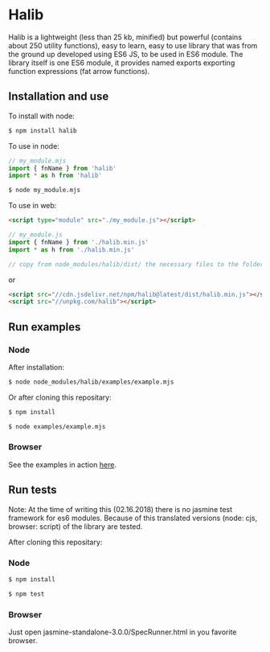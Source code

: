 # Halib

Halib is a lightweight (less than 25 kb, minified) but powerful (contains about 250 utility functions),
easy to learn, easy to use library
that was from the ground up developed using ES6 JS, to be used in ES6 module. The library itself
is one ES6 module, it provides named exports exporting function expressions (fat arrow functions).


## Installation and use

To install with node:
```bash
$ npm install halib
```

To use in node:
```javascript
// my_module.mjs
import { fnName } from 'halib'
import * as h from 'halib'
```
```bash
$ node my_module.mjs
```

To use in web:
```html
<script type="module" src="./my_module.js"></script>
```

```javascript
// my_module.js
import { fnName } from './halib.min.js'
import * as h from './halib.min.js'
```
```javascript
// copy from node_modules/halib/dist/ the necessary files to the folder of my_module.js 
```
or
```html
<script src="//cdn.jsdelivr.net/npm/halib@latest/dist/halib.min.js"></script>
<script src="//unpkg.com/halib"></script>
```


## Run examples

### Node

After installation:
```bash
$ node node_modules/halib/examples/example.mjs
```
Or after cloning this repositary:
```bash
$ npm install
```
```bash
$ node examples/example.mjs
```

### Browser

See the examples in action [here](http://mts.nhely.hu/examples).

## Run tests
Note: At the time of writing this (02.16.2018) there is no jasmine test framework for es6 modules.
Because of this translated versions (node: cjs, browser: script) of the library are tested.


After cloning this repositary:
### Node
```bash
$ npm install
```
```bash
$ npm test
```

### Browser
Just open jasmine-standalone-3.0.0/SpecRunner.html in you favorite browser.

